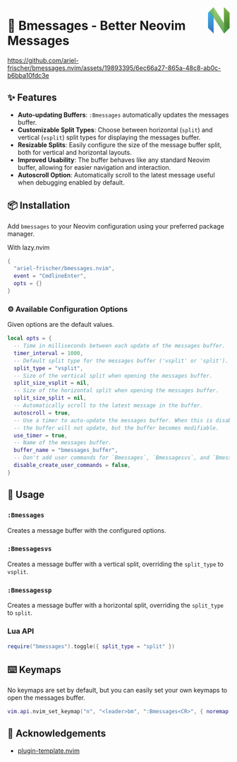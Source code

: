 [<img src="media/nvim.svg" height="60px" align="right" />](https://neovim.io/)

# 💬 Bmessages - Better Neovim Messages

https://github.com/ariel-frischer/bmessages.nvim/assets/19893395/6ec66a27-865a-48c8-ab0c-b6bba10fdc3e

## ✨ Features

- **Auto-updating Buffers**: `:Bmessages` automatically updates the messages buffer.
- **Customizable Split Types**: Choose between horizontal (`split`) and vertical (`vsplit`) split types for displaying the messages buffer.
- **Resizable Splits**: Easily configure the size of the message buffer split, both for vertical and horizontal layouts.
- **Improved Usability**: The buffer behaves like any standard Neovim buffer, allowing for easier navigation and interaction.
- **Autoscroll Option**: Automatically scroll to the latest message useful when debugging enabled by default.

## 📦 Installation

Add `bmessages` to your Neovim configuration using your preferred package manager.

With lazy.nvim
```lua
{
  "ariel-frischer/bmessages.nvim",
  event = "CmdlineEnter",
  opts = {}
}
```

### ⚙️  Available Configuration Options

Given options are the default values.
```lua
local opts = {
  -- Time in milliseconds between each update of the messages buffer.
  timer_interval = 1000,
  -- Default split type for the messages buffer ('vsplit' or 'split').
  split_type = "vsplit",
  -- Size of the vertical split when opening the messages buffer.
  split_size_vsplit = nil,
  -- Size of the horizontal split when opening the messages buffer.
  split_size_split = nil,
  -- Automatically scroll to the latest message in the buffer.
  autoscroll = true,
  -- Use a timer to auto-update the messages buffer. When this is disabled,
  -- the buffer will not update, but the buffer becomes modifiable.
  use_timer = true,
  -- Name of the messages buffer.
  buffer_name = "bmessages_buffer",
  -- Don't add user commands for `Bmessages`, `Bmessagesvs`, and `Bmessagessp`.
  disable_create_user_commands = false,
}
```

## 🚀 Usage

### `:Bmessages`

Creates a message buffer with the configured options.

### `:Bmessagesvs`

Creates a message buffer with a vertical split, overriding the `split_type` to `vsplit`.

### `:Bmessagessp`

Creates a message buffer with a horizontal split, overriding the `split_type` to `split`.

### Lua API

```lua
require("bmessages").toggle({ split_type = "split" })
```

## ⌨️  Keymaps

No keymaps are set by default, but you can easily set your own keymaps to open the messages buffer.

```lua
vim.api.nvim_set_keymap("n", "<leader>bm", ":Bmessages<CR>", { noremap = true, silent = true })
```


## 👏 Acknowledgements

* [plugin-template.nvim](https://github.com/m00qek/plugin-template.nvim)
